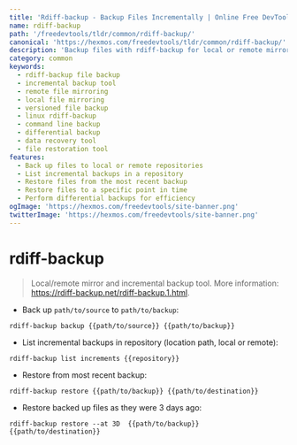 ```yaml
---
title: 'Rdiff-backup - Backup Files Incrementally | Online Free DevTools by Hexmos'
name: rdiff-backup
path: '/freedevtools/tldr/common/rdiff-backup/'
canonical: 'https://hexmos.com/freedevtools/tldr/common/rdiff-backup/'
description: 'Backup files with rdiff-backup for local or remote mirroring. Incrementally manage file versions and restore specific points in time. Free online tool, no registration required.'
category: common
keywords:
  - rdiff-backup file backup
  - incremental backup tool
  - remote file mirroring
  - local file mirroring
  - versioned file backup
  - linux rdiff-backup
  - command line backup
  - differential backup
  - data recovery tool
  - file restoration tool
features:
  - Back up files to local or remote repositories
  - List incremental backups in a repository
  - Restore files from the most recent backup
  - Restore files to a specific point in time
  - Perform differential backups for efficiency
ogImage: 'https://hexmos.com/freedevtools/site-banner.png'
twitterImage: 'https://hexmos.com/freedevtools/site-banner.png'
---
```


# rdiff-backup

> Local/remote mirror and incremental backup tool.
> More information: <https://rdiff-backup.net/rdiff-backup.1.html>.

- Back up `path/to/source` to `path/to/backup`:

`rdiff-backup backup {{path/to/source}} {{path/to/backup}}`

- List incremental backups in repository (location path, local or remote):

`rdiff-backup list increments {{repository}}`

- Restore from most recent backup:

`rdiff-backup restore {{path/to/backup}} {{path/to/destination}}`

- Restore backed up files as they were 3 days ago:

`rdiff-backup restore --at 3D  {{path/to/backup}} {{path/to/destination}}`
